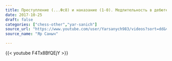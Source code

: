 ```yaml
---
title: Преступление (...Фс8) и наказание (1-0). Медлительность в дебюте. Урок магистра шахмат.
date: 2017-10-25
draft: false
categories: ["chess-other","yar-sanich"]
source_url: "https://www.youtube.com/user/Yarsanych983/videos?sort=dd&view=0&flow=grid"
source_name: "Яр Саныч"

---
```


<!--more-->
<div class="container">
  <div class="row">
    <div class="col-12">
      {{< youtube F4Tx8BfQEjY >}}
    </div>
  </div>
</div>
